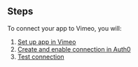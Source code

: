 ## Steps
To connect your app to Vimeo, you will:
1. [Set up app in Vimeo](#set-up-app-in-vimeo)
2. [Create and enable connection in Auth0](#create-and-enable-connection-in-auth0)
3. [Test connection](#test-connection)
